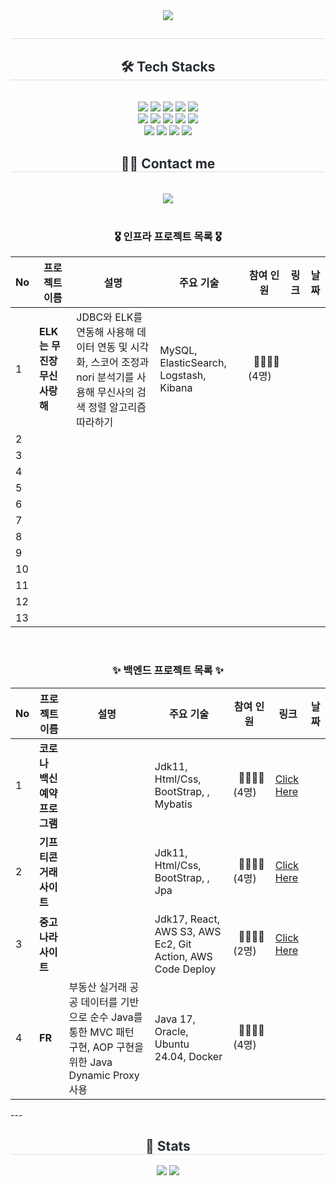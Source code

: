 <div align= "center">
    <img src="https://capsule-render.vercel.app/api?type=waving&color=8dcea0&height=120&text=Ryan%20House&animation=&fontColor=000000&fontSize=50" />
    </div>
    <div align= "center"> 
    <h2 style="border-bottom: 1px solid #d8dee4; color: #282d33;">  </h2>  
    <div style="font-weight: 700; font-size: 15px; text-align: center; color: #282d33;">  </div> 
    </div>
    <div align= "center">
    <h2 style="border-bottom: 1px solid #d8dee4; color: #282d33;"> 🛠️ Tech Stacks </h2> <br> 
    <div style="margin: 0 auto; text-align: center;" align= "center"> <img src="https://img.shields.io/badge/Amazon S3-569A31?style=flat&logo=Amazon S3&logoColor=white">
          <img src="https://img.shields.io/badge/React-61DAFB?style=flat&logo=React&logoColor=white">
          <img src="https://img.shields.io/badge/C-A8B9CC?style=flat&logo=C&logoColor=white">
          <img src="https://img.shields.io/badge/C++-00599C?style=flat&logo=C%2B%2B&logoColor=white">
          <img src="https://img.shields.io/badge/Amazon AWS-232F3E?style=flat&logo=Amazon AWS&logoColor=white">
          <br/><img src="https://img.shields.io/badge/Docker-2496ED?style=flat&logo=Docker&logoColor=white">
          <img src="https://img.shields.io/badge/Elasticsearch-005571?style=flat&logo=Elasticsearch&logoColor=white">
          <img src="https://img.shields.io/badge/Express-000000?style=flat&logo=Express&logoColor=white">
          <img src="https://img.shields.io/badge/Java-007396?style=flat&logo=Java&logoColor=white">
          <img src="https://img.shields.io/badge/Javascript-F7DF1E?style=flat&logo=Javascript&logoColor=white">
          <br/><img src="https://img.shields.io/badge/MySQL-4479A1?style=flat&logo=MySQL&logoColor=white">
          <img src="https://img.shields.io/badge/Node.js-339933?style=flat&logo=Node.js&logoColor=white">
          <img src="https://img.shields.io/badge/Python-3776AB?style=flat&logo=Python&logoColor=white">
          <img src="https://img.shields.io/badge/Spring Boot-6DB33F?style=flat&logo=Spring Boot&logoColor=white">
          </div>
    </div>
    <div align= "center">
    <h2 style="border-bottom: 1px solid #d8dee4; color: #282d33;"> 🧑‍💻 Contact me </h2> <br> 
    <div align= "center"> <a href=> <img src="https://img.shields.io/badge/Tistory-000000?style=flat&logo=Tistory&logoColor=white&link="> </a>
          </div>  <br> 
    <div align= "center">  </div> 
    </div>
    
<div align= "center">
    
### 🎖️ 인프라 프로젝트 목록 🎖️

| No | 프로젝트 이름 | 설명 | 주요 기술 | 참여 인원 | 링크 | 날짜 |
|----|---------------|------|-----------|----------|------|------|
| 1  | **ELK는 무진장 무신사랑해** | JDBC와 ELK를 연동해 사용해 데이터 연동 및 시각화, 스코어 조정과 nori 분석기를 사용해 무신사의 검색 정렬 알고리즘 따라하기 | MySQL, ElasticSearch, Logstash, Kibana | &nbsp;&nbsp;👨‍👨‍👦‍👦<br>(4명) |      |      |
| 2  |               |      |           |          |      |      |
| 3  |               |      |           |          |      |      |
| 4  |               |      |           |          |      |      |
| 5  |               |      |           |          |      |      |
| 6  |               |      |           |          |      |      |
| 7  |               |      |           |          |      |      |
| 8  |               |      |           |          |      |      |
| 9  |               |      |           |          |      |      |
| 10 |               |      |           |          |      |      |
| 11 |               |      |           |          |      |      |
| 12 |               |      |           |          |      |      |
| 13 |               |      |           |          |      |      |



<br>

### ✨ 백엔드 프로젝트 목록 ✨

| No | 프로젝트 이름 | 설명 | 주요 기술 | 참여 인원 | 링크 | 날짜 |
|----|---------------|------|-----------|----------|------|------|
| 1  | **코로나 백신 예약 프로그램** |  | Jdk11, Html/Css, BootStrap, , Mybatis |&nbsp;&nbsp;👨‍👨‍👦‍👦<br>(4명)  |[Click Here](https://github.com/KW-gugugaga/DB_Vaccine)| |  
| 2  | **기프티콘 거래 사이트** |  |Jdk11, Html/Css, BootStrap, , Jpa|&nbsp;&nbsp;👨‍👨‍👦‍👦<br>(4명) | [Click Here](https://github.com/KW-gugugaga/SE_Project3)||
| 3  | **중고나라 사이트** |  |Jdk17, React, AWS S3, AWS Ec2, Git Action, AWS Code Deploy|&nbsp;&nbsp;👨‍👨‍👦‍👦<br>(2명)  |[Click Here](https://github.com/CEDB2024/Joonggonara)  ||
| 4  | **FR** | 부동산 실거래 공공 데이터를 기반으로 순수 Java를 통한 MVC 패턴 구현, AOP 구현을 위한 Java Dynamic Proxy 사용 | Java 17, Oracle, Ubuntu 24.04, Docker | &nbsp;&nbsp;👨‍👨‍👦‍👦<br>(4명)|  |  |

</div>
---
    <div align= "center"> 
    <h2 style="border-bottom: 1px solid #d8dee4; color: #282d33;"> 🏅 Stats </h2> <div align= "center"> <img src="https://github-readme-stats.vercel.app/api?username=CooolRyan&bg_color=180,8dcea1,00000000&title_color=ffffff&text_color=ffffff"
         /> <img src="https://github-readme-stats.vercel.app/api/top-langs/?username=CooolRyan&layout=compact&bg_color=180,8dcea1,00000000&title_color=ffffff&text_color=ffffff"
           /> </div> 
    </div>
    
